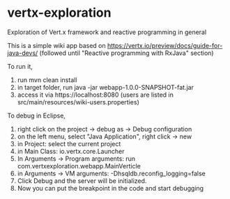 # vertx-exploration
Exploration of Vert.x framework and reactive programming in general

This is a simple wiki app based on https://vertx.io/preview/docs/guide-for-java-devs/ (followed until "Reactive programming with RxJava" section)

To run it, 

1. run mvn clean install 
2. in target folder, run java -jar webapp-1.0.0-SNAPSHOT-fat.jar
3. access it via https://localhost:8080 (users are listed in src/main/resources/wiki-users.properties)

To debug in Eclipse,

1. right click on the project -> debug as -> Debug configuration 
2. on the left menu, select "Java Application", right click -> new
3. in Project: select the current project
4. in Main Class: io.vertx.core.Launcher
5. In Arguments -> Program arguments: run com.vertxexploration.webapp.MainVerticle
6. in Arguments -> VM arguments: -Dhsqldb.reconfig_logging=false
7. Click Debug and the server will be initialized. 
8. Now you can put the breakpoint in the code and start debugging
